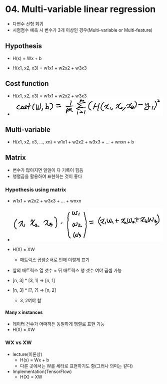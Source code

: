 #  04. Multi-variable linear regression

- 다변수 선형 회귀
- 시험점수 예측 시 변수가 3개 이상인 경우(Multi-variable or Multi-feature)

## Hypothesis

- H(x) = Wx + b

- H(x1, x2, x3) = w1x1 + w2x2 + w3x3

## Cost function

- H(x1, x2, x3) = w1x1 + w2x2 + w3x3
- ![](pic\cf_1.PNG)

## Multi-variable

- H(x1, x2, x3, ..., xn) = w1x1 + w2x2 + w3x3 + ... + wnxn + b

## Matrix

- 변수가 많아지면 일일이 다 기록이 힘듬
- 행렬곱을 활용하여 표현하는 것이 좋다

### Hypothesis using matrix

- w1x1 + w2x2 + w3x3 + ... + wnxn
- ![](pic\hum1.PNG)

- H(X) = XW
  - 매트릭스 곱셈순서로 인해 이렇게 표기
- 앞의 매트릭스 열 갯수 = 뒤 매트릭스 행 갯수 여야 곱셈 가능
- [n, 3]  * [3, 1] => [n, 1]
- [n, 3] * [?, ?] => [n, 2]
  - 3, 2여야 함

#### Many x instances

- 데이터 건수가 어떠하든 동일하게 행렬로 표현 가능
- H(X) = XW

### WX vs XW

- lecture(이론상)
  - H(x) = Wx + b
  - 다른 곳에서는 W를 세타로 표현하기도 함(그러나 의미는 같다)
- Implementation(TensorFlow)
  - H(X) = XW
